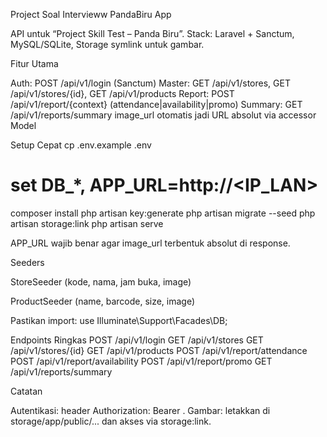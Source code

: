 Project Soal Intervieww PandaBiru App

API untuk “Project Skill Test – Panda Biru”.
Stack: Laravel + Sanctum, MySQL/SQLite, Storage symlink untuk gambar.

Fitur Utama

Auth: POST /api/v1/login (Sanctum)
Master: GET /api/v1/stores, GET /api/v1/stores/{id}, GET /api/v1/products
Report: POST /api/v1/report/{context} (attendance|availability|promo)
Summary: GET /api/v1/reports/summary
image_url otomatis jadi URL absolut via accessor Model

Setup Cepat
cp .env.example .env
# set DB_*, APP_URL=http://<IP_LAN>
composer install
php artisan key:generate
php artisan migrate --seed
php artisan storage:link
php artisan serve

APP_URL wajib benar agar image_url terbentuk absolut di response.

Seeders

StoreSeeder (kode, nama, jam buka, image)

ProductSeeder (name, barcode, size, image)

Pastikan import: use Illuminate\Support\Facades\DB;

Endpoints Ringkas
POST   /api/v1/login
GET    /api/v1/stores
GET    /api/v1/stores/{id}
GET    /api/v1/products
POST   /api/v1/report/attendance
POST   /api/v1/report/availability
POST   /api/v1/report/promo
GET    /api/v1/reports/summary

Catatan

Autentikasi: header Authorization: Bearer <token>.
Gambar: letakkan di storage/app/public/... dan akses via storage:link.
